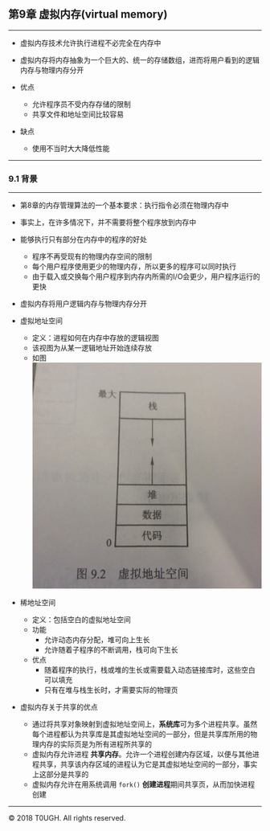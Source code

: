 ## 第9章 虚拟内存(virtual memory)
---
- 虚拟内存技术允许执行进程不必完全在内存中

- 虚拟内存将内存抽象为一个巨大的、统一的存储数组，进而将用户看到的逻辑内存与物理内存分开

- 优点
    - 允许程序员不受内存存储的限制
    - 共享文件和地址空间比较容易

- 缺点
    - 使用不当时大大降低性能
---
### 9.1 背景
---
- 第8章的内存管理算法的一个基本要求：执行指令必须在物理内存中

- 事实上，在许多情况下，并不需要将整个程序放到内存中

- 能够执行只有部分在内存中的程序的好处
    - 程序不再受现有的物理内存空间的限制
    - 每个用户程序使用更少的物理内存，所以更多的程序可以同时执行
    - 由于载入或交换每个用户程序到内存内所需的I/O会更少，用户程序运行的更快

- 虚拟内存将用户逻辑内存与物理内存分开

- 虚拟地址空间
    - 定义：进程如何在内存中存放的逻辑视图
    - 该视图为从某一逻辑地址开始连续存放
    - 如图
    ![](resource/虚拟内存地址.jpg)

- 稀地址空间
    - 定义：包括空白的虚拟地址空间
    - 功能
        - 允许动态内存分配，堆可向上生长
        - 允许随着子程序的不断调用，栈可向下生长
    - 优点
        - 随着程序的执行，栈或堆的生长或需要载入动态链接库时，这些空白可以填充
        - 只有在堆与栈生长时，才需要实际的物理页

- 虚拟内存关于共享的优点
    - 通过将共享对象映射到虚拟地址空间上，**系统库**可为多个进程共享。虽然每个进程都认为共享库是其虚拟地址空间的一部分，但是共享库所用的物理内存的实际页是为所有进程所共享的
    - 虚拟内存允许进程 **共享内存**。允许一个进程创建内存区域，以便与其他进程共享，共享该内存区域的进程认为它是其虚拟地址空间的一部分，事实上这部分是共享的
    - 虚拟内存允许在用系统调用 `fork()` **创建进程**期间共享页，从而加快进程创建
---
&copy; 2018 T0UGH. All rights reserved.